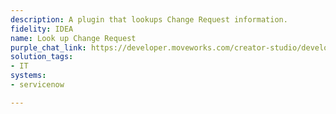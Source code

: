 ```yaml
---
description: A plugin that lookups Change Request information.
fidelity: IDEA
name: Look up Change Request
purple_chat_link: https://developer.moveworks.com/creator-studio/developer-tools/purple-chat/?conversation=%7B%22startTimestamp%22%3A%2211%3A43+AM%22%2C%22messages%22%3A%5B%7B%22role%22%3A%22user%22%2C%22parts%22%3A%5B%7B%22richText%22%3A%22Can+you+lookup+the+current+status+of+my+change+request+for+IT%3F%22%7D%5D%7D%2C%7B%22role%22%3A%22assistant%22%2C%22parts%22%3A%5B%7B%22reasoningSteps%22%3A%5B%7B%22status%22%3A%22success%22%2C%22richText%22%3A%22%3Cp%3E%E2%9C%85+Working+on+%3Cb%3EChange+Request%3C%2Fb%3E%3Cbr%3E%E2%8F%B3+Calling+Plugin+%3Cb%3ELookup+Change+Request%3C%2Fb%3E%3C%2Fp%3E%22%7D%5D%7D%2C%7B%22richText%22%3A%22Your+change+request+%3Cb%3ECR12345%3C%2Fb%3E+is+currently+%3Cb%3EIn+Review%3C%2Fb%3E.+It+is+being+closely+looked+into+by+our+IT+team.+You+should+receive+an+update+soon.+Is+there+anything+else+I+can+help+you+with+regarding+this+request%3F%22%7D%5D%7D%2C%7B%22role%22%3A%22user%22%2C%22parts%22%3A%5B%7B%22richText%22%3A%22No%2C+that%27s+all+for+now.+Thank+you%21%22%7D%5D%7D%5D%7D
solution_tags:
- IT
systems:
- servicenow

---
```

